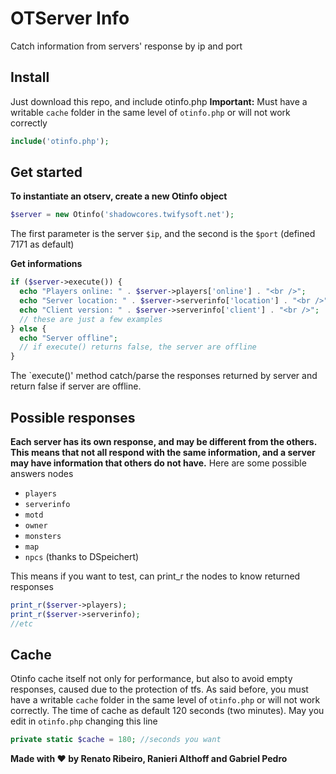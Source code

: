 OTServer Info
======
Catch information from servers' response by ip and port

Install
------
Just download this repo, and include otinfo.php
**Important:** Must have a writable `cache` folder in the same level of `otinfo.php` or will not work correctly
```php
include('otinfo.php');
```

Get started
------
**To instantiate an otserv, create a new Otinfo object**
```php
$server = new Otinfo('shadowcores.twifysoft.net');
```
The first parameter is the server `$ip`, and the second is the `$port` (defined 7171 as default)

**Get informations**
```php
if ($server->execute()) {
  echo "Players online: " . $server->players['online'] . "<br />";
  echo "Server location: " . $server->serverinfo['location'] . "<br />";
  echo "Client version: " . $server->serverinfo['client'] . "<br />";
  // these are just a few examples
} else {
  echo "Server offline";
  // if execute() returns false, the server are offline
}
```
The `execute()' method catch/parse the responses returned by server and return false if server are offline.

Possible responses
------
**Each server has its own response, and may be different from the others. This means that not all respond with the same information, and a server may have information that others do not have.**
Here are some possible answers nodes
* `players`
* `serverinfo`
* `motd`
* `owner`
* `monsters`
* `map`
* `npcs` (thanks to DSpeichert)

This means if you want to test, can print_r the nodes to know returned responses
```php
print_r($server->players);
print_r($server->serverinfo);
//etc
```

Cache
------
Otinfo cache itself not only for performance, but also to avoid empty responses, caused due to the protection of tfs.
As said before, you must have a writable `cache` folder in the same level of `otinfo.php` or will not work correctly.
The time of cache as default 120 seconds (two minutes). May you edit in `otinfo.php` changing this line
```php
private static $cache = 180; //seconds you want
```

**Made with :heart: by Renato Ribeiro, Ranieri Althoff and Gabriel Pedro**

